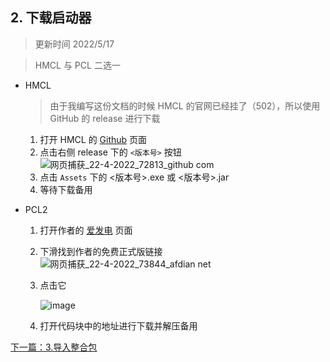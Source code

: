 ## 2. 下载启动器
> 更新时间 2022/5/17

> HMCL 与 PCL 二选一
   - HMCL
      > 由于我编写这份文档的时候 HMCL 的官网已经挂了（502），所以使用 GitHub 的 release 进行下载
        
      1. 打开 HMCL 的 [Github](https://github.com/huanghongxun/HMCL) 页面
      2. 点击右侧 release 下的 `<版本号>` 按钮
      ![网页捕获_22-4-2022_72813_github com](https://user-images.githubusercontent.com/71167373/164627671-b7240163-add3-45ac-acf7-034c90e5276e.jpeg)
      3. 点击 `Assets` 下的 <版本号>.exe 或 <版本号>.jar
      4. 等待下载备用
   - PCL2
      1. 打开作者的 [爱发电](https://afdian.net/@LTCat) 页面
      2. 下滑找到作者的免费正式版链接
        ![网页捕获_22-4-2022_73844_afdian net](https://user-images.githubusercontent.com/71167373/164632012-5df2170e-d6c6-4017-9a6d-abb5eeaba12b.jpeg)
      3. 点击它
      
         ![image](https://user-images.githubusercontent.com/71167373/164633098-246fc678-d473-4dab-9929-55cd24d06afd.png)
        
      4. 打开代码块中的地址进行下载并解压备用

[下一篇：3.导入整合包](./3.Import_ModPack.md)
